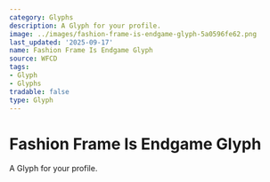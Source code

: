 ```yaml
---
category: Glyphs
description: A Glyph for your profile.
image: ../images/fashion-frame-is-endgame-glyph-5a0596fe62.png
last_updated: '2025-09-17'
name: Fashion Frame Is Endgame Glyph
source: WFCD
tags:
- Glyph
- Glyphs
tradable: false
type: Glyph
---
```


# Fashion Frame Is Endgame Glyph

A Glyph for your profile.

